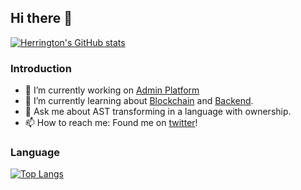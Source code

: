 ## Hi there 👋

[![Herrington's GitHub stats](https://github-readme-stats.vercel.app/api?username=plh2)](https://github.com/anuraghazra/github-readme-stats)

### Introduction
- 🔭 I’m currently working on [Admin Platform](https://github.com/plh2/admin-platform)
- 🌱 I’m currently learning about [Blockchain](https://roadmap.sh/blockchain) and [Backend](https://roadmap.sh/backend).
- 💬 Ask me about AST transforming in a language with ownership.
- 📫 How to reach me: Found me on [twitter](https://twitter.com/plh05)!


### Language

[![Top Langs](https://github-readme-stats.vercel.app/api/top-langs/?username=plh2&layout=compact)](https://github.com/anuraghazra/github-readme-stats)
